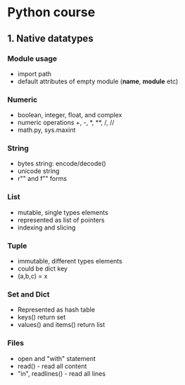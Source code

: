 # Python course

## 1. Native datatypes

### Module usage
* import path
* default attributes of empty module (__name__, __module__ etc)

### Numeric
* boolean, integer, float, and complex
* numeric operations +, -, *, **, /, //
* math.py, sys.maxint

### String
* bytes string: encode/decode()
* unicode string
* r"" and f"" forms

### List
* mutable, single types elements
* represented as list of pointers
* indexing and slicing

### Tuple
* immutable, different types elements
* could be dict key
* (a,b,c) = x

### Set and Dict
* Represented as hash table
* keys() return set
* values() and items() return list

### Files
* open and "with" statement
* read() - read all content
* "in", readlines() - read all lines 

